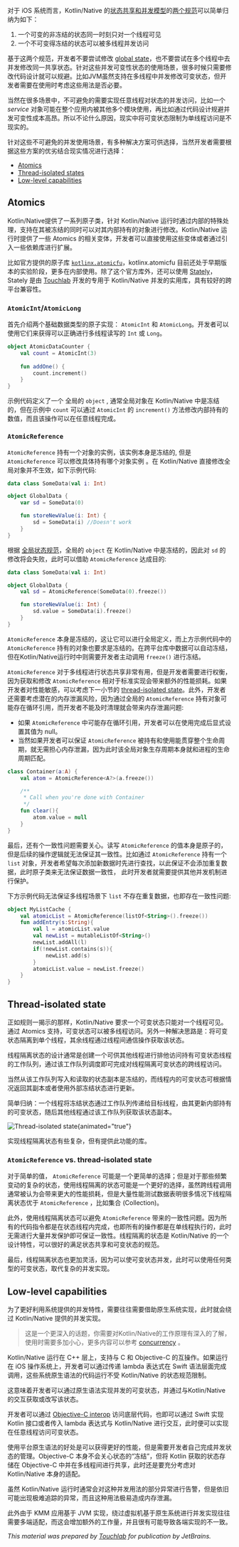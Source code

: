 [//]: # "title: Concurrent mutability"
[//]: # "auxiliary-id: Concurrent_Mutability"

对于 iOS 系统而言，Kotlin/Native 的[状态共享和并发模型](concurrency-overview.md)的[两个规范](concurrency-overview.md#rules-for-state-sharing)可以简单归纳为如下：

1. 一个可变的非冻结的状态同一时刻只对一个线程可见
2. 一个不可变得冻结的状态可以被多线程并发访问

基于这两个规范，开发者不要尝试修改 [global state](concurrency-overview.md#global-state)，也不要尝试在多个线程中去并发修改同一共享状态。针对这些并发可变性状态的使用场景，很多时候只需要修改代码设计就可以规避。比如JVM虽然支持在多线程中并发修改可变状态，但开发者需要在使用时考虑这些用法是否必要。

当然在很多场景中，不可避免的需要实现任意线程对状态的并发访问，比如一个 _service_ 对象可能在整个应用内被其他多个模块使用，再比如通过代码设计规避并发可变性成本高昂。所以不论什么原因，现实中将可变状态限制为单线程访问是不现实的。

针对这些不可避免的并发使用场景，有多种解决方案可供选择，当然开发者需要根据这些方案的优劣结合现实情况进行选择：

- [Atomics](#atomics)
- [Thread-isolated states](#thread-isolated-state)
- [Low-level capabilities](#low-level-capabilities)

## Atomics

Kotlin/Native提供了一系列原子类，针对 Kotlin/Native 运行时通过内部的特殊处理，支持在其被冻结的同时可以对其内部持有的对象进行修改。Kotlin/Native 运行时提供了一些 Atomics 的相关变体，开发者可以直接使用这些变体或者通过引入一些依赖库进行扩展。

比如官方提供的原子库 [`kotlinx.atomicfu`](https://github.com/Kotlin/kotlinx.atomicfu)，kotlinx.atomicfu 目前还处于早期版本的实验阶段，更多在内部使用。除了这个官方库外，还可以使用 [Stately](https://github.com/touchlab/Stately)，Stately 是由 [Touchlab](https://touchlab.co) 开发的专用于 Kotlin/Native 并发的实用库，具有较好的跨平台兼容性。

### `AtomicInt`/`AtomicLong`

首先介绍两个基础数据类型的原子实现： `AtomicInt` 和 `AtomicLong`。开发者可以使用它们来获得可以正确进行多线程读写的 `Int` 或 `Long`。

```kotlin
object AtomicDataCounter {
    val count = AtomicInt(3)
  
    fun addOne() {
        count.increment()
    }
}
```

示例代码定义了一个 全局的 `object` , 通常全局对象在 Kotlin/Native 中是冻结的，但在示例中 `count` 可以通过 `AtomicInt` 的 `increment()` 方法修改内部持有的数值，而且该操作可以在任意线程完成。

### `AtomicReference`

`AtomicReference` 持有一个对象的实例，该实例本身是冻结的, 但是 `AtomicReference` 可以修改具体持有哪个对象实例 。在 Kotlin/Native 直接修改全局对象并不生效，如下示例代码:

```kotlin
data class SomeData(val i: Int)

object GlobalData {
    var sd = SomeData(0)

    fun storeNewValue(i: Int) {
        sd = SomeData(i) //Doesn't work
    }
}
```

根据 [全局状态规范](concurrency-overview.md#global-state)，全局的 `object` 在 Kotlin/Native 中是冻结的，因此对 `sd` 的修改将会失败，此时可以借助 `AtomicReference` 达成目的:

```kotlin
data class SomeData(val i: Int)

object GlobalData {
    val sd = AtomicReference(SomeData(0).freeze())

    fun storeNewValue(i: Int) {
        sd.value = SomeData(i).freeze()
    }
}
```

 `AtomicReference` 本身是冻结的，这让它可以进行全局定义，而上方示例代码中的 `AtomicReference` 持有的对象也要求是冻结的。在跨平台库中数据可以自动冻结，但在Kotlin/Native运行时中则需要开发者主动调用 `freeze()` 进行冻结。 

`AtomicReference` 对于多线程进行状态共享非常有用，但是开发者需要进行权衡，因为获取和修改 `AtomicReference` 相对于标准实现会带来额外的性能损耗。如果开发者对性能敏感，可以考虑下一小节的 [thread-isolated state](#thread-isolated-state)。此外，开发者还需要考虑潜在的内存泄漏风险，因为通过全局的 `AtomicReference` 持有对象可能存在循环引用，而开发者不能及时清理就会带来内存泄漏问题:

* 如果 `AtomicReference` 中可能存在循环引用，开发者可以在使用完成后显式设置其值为 null。
* 当然如果开发者可以保证 `AtomicReference` 被持有和使用能贯穿整个生命周期，就无需担心内存泄漏，因为此时该全局对象生存周期本身就和进程的生命周期匹配。

```kotlin
class Container(a:A) {
    val atom = AtomicReference<A?>(a.freeze())

    /**
     * Call when you're done with Container
     */
    fun clear(){
        atom.value = null
    }
}
```

最后，还有个一致性问题需要关心。读写 `AtomicReference` 的值本身是原子的，但是后续的操作逻辑就无法保证其一致性。比如通过  `AtomicReference` 持有一个 `list` 对象，开发者希望每次添加新数据时先进行查找，以此保证不会添加重复数据，此时原子类来无法保证数据一致性， 此时开发者就需要提供其他并发机制进行保护。

下方示例代码无法保证多线程场景下 `list` 不存在重复数据，也即存在一致性问题:

```kotlin
object MyListCache {
    val atomicList = AtomicReference(listOf<String>().freeze())
    fun addEntry(s:String){
        val l = atomicList.value
        val newList = mutableListOf<String>()
        newList.addAll(l)
        if(!newList.contains(s)){
            newList.add(s)
        }
        atomicList.value = newList.freeze()
    }
}
```

## Thread-isolated state

正如规则一揭示的那样，Kotlin/Native 要求一个可变状态只能对一个线程可见。通过 Atomics 支持，可变状态可以被多线程访问。另外一种解决思路是：将可变状态隔离到单个线程，其余线程通过线程间通信操作获取该状态。

线程隔离状态的设计通常是创建一个可供其他线程进行排他访问持有可变状态线程的工作队列，通过该工作队列调度即可完成对线程隔离可变状态的跨线程访问。

当然从该工作队列写入和读取的状态副本是冻结的，而线程内的可变状态可根据情况返回其副本或者使用外部冻结状态进行更新。

简单归纳：一个线程将冻结状态通过工作队列传递给目标线程，由其更新内部持有的可变状态，随后其他线程通过该工作队列获取该状态副本。

![Thread-isolated state](isolated-state.png){animated="true"}

实现线程隔离状态有些复杂，但有提供此功能的库。

### `AtomicReference` vs. thread-isolated state

对于简单的值， `AtomicReference` 可能是一个更简单的选择；但是对于那些频繁变动的复杂的状态，使用线程隔离的状态可能是一个更好的选择，虽然跨线程调用通常被认为会带来更大的性能损耗，但是大量性能测试数据表明很多情况下线程隔离状态优于 `AtomicReference` ，比如集合 (Collection)。

此外，使用线程隔离状态可以避免 `AtomicReference` 带来的一致性问题。因为所有的代码指令都是在状态线程内完成，也即所有的操作都是在单线程执行的，此时无需进行大量并发保护即可保证一致性。线程隔离的状态是 Kotlin/Native 的一个设计特性，可以很好的满足状态共享和可变状态的规范。

最后，线程隔离状态也更加灵活，因为可以使可变状态并发，此时可以使用任何类型的可变状态，取代复杂的并发实现。

## Low-level capabilities

为了更好利用系统提供的并发特性，需要往往需要借助原生系统实现，此时就会绕过 Kotlin/Native 提供的并发实现。

> 这是一个更深入的话题，你需要对Kotlin/Native的工作原理有深入的了解，使用时需要多加小心，更多内容可以参考 [concurrency](https://kotlinlang.org/docs/reference/native/concurrency.html) 。

Kotlin/Native 运行在 C++ 层上，支持与 C 和 Objective-C 的互操作。如果运行在 iOS 操作系统上，开发者可以通过传递 lambda 表达式在 Swift 语法层面完成调用，这些系统原生语法的代码运行不受 Kotlin/Native 的状态规范限制。

这意味着开发者可以通过原生语法实现并发的可变状态，并通过与Kotlin/Native的交互获取或改写该状态。

开发者可以通过 [Objective-C interop](https://kotlinlang.org/docs/reference/native/c_interop.html) 访问底层代码，也即可以通过 Swift 实现 Kotlin 接口或者传入 lambda 表达式与 Kotlin/Native 进行交互，此时便可以实现在任意线程访问可变状态。

使用平台原生语法的好处是可以获得更好的性能，但是需要开发者自己完成并发状态的管理。Objective-C 本身不会关心状态的“冻结”，但将 Kotlin 获取的状态存储在 Objective-C 中并在多线程间进行共享，此时还是要充分考虑对 Kotlin/Native 本身的适配。

虽然 Kotlin/Native 运行时通常会对这种并发用法的部分异常进行告警，但是依旧可能出现极难追踪的异常，而且这种用法极易造成内存泄漏。

此外由于 KMM 应用基于 JVM 实现，绕过虚拟机基于原生系统进行并发实现往往需要多端适配，而这会增加额外的工作量，并且很有可能导致各端实现的不一致。

_This material was prepared by [Touchlab](https://touchlab.co/) for publication by JetBrains._

